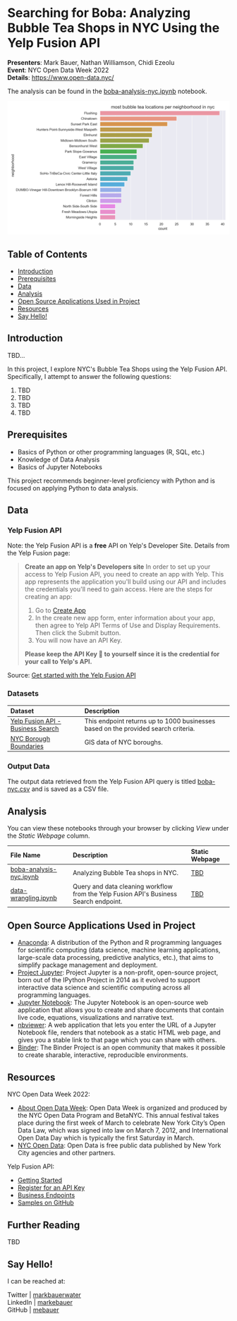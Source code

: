 # Searching for Boba: Analyzing Bubble Tea Shops in NYC Using the Yelp Fusion API

__Presenters__: Mark Bauer, Nathan Williamson, Chidi Ezeolu  
__Event__: NYC Open Data Week 2022  
__Details__: https://www.open-data.nyc/  

The analysis can be found in the [boba-analysis-nyc.ipynb](https://github.com/mebauer/boba-nyc/blob/master/teabook/boba-analysis-nyc.ipynb) notebook. 

![cover-photo](busineses-per-neighborhood.png)

## Table of Contents

* [Introduction](#Introduction)
* [Prerequisites](#Prerequisites)
* [Data](#Data)
* [Analysis](#Analysis)
* [Open Source Applications Used in Project](#Open-Source-Applications-Used-in-Project)
* [Resources](#Resources)
* [Say Hello!](#Say-Hello)

## Introduction

TBD...

In this project, I explore NYC's Bubble Tea Shops using the Yelp Fusion API. Specifically, I attempt to answer the following questions:

1. TBD
2. TBD
3. TBD  
4. TBD  

## Prerequisites

* Basics of Python or other programming languages (R, SQL, etc.)
* Knowledge of Data Analysis
* Basics of Jupyter Notebooks

This project recommends beginner-level proficiency with Python and is focused on applying Python to data analysis.

## Data

### Yelp Fusion API

Note: the Yelp Fusion API is a __free__ API on Yelp's Developer Site. Details from the Yelp Fusion page:

> __Create an app on Yelp's Developers site__
In order to set up your access to Yelp Fusion API, you need to create an app with Yelp. This app represents the application you'll build using our API and includes the credentials you'll need to gain access. Here are the steps for creating an app:  
>
> 1. Go to [Create App](https://www.yelp.com/developers/v3/manage_app)  
> 2. In the create new app form, enter information about your app, then agree to Yelp API Terms of Use and Display Requirements. Then click the Submit button.  
> 3. You will now have an API Key.  
>
> __Please keep the API Key 🔑 to yourself since it is the credential for your call to Yelp's API.__  

Source: [Get started with the Yelp Fusion API](https://www.yelp.com/developers/documentation/v3/get_started)

### Datasets

| Dataset | Description |
| :-------- | :---------- |
| [Yelp Fusion API - Business Search](https://www.yelp.com/developers/documentation/v3/business_search) | This endpoint returns up to 1000 businesses based on the provided search criteria. |
| [NYC Borough Boundaries](https://data.cityofnewyork.us/City-Government/Borough-Boundaries/tqmj-j8zm) | GIS data of NYC boroughs. |

### Output Data

The output data retrieved from the Yelp Fusion API query is titled [boba-nyc.csv](https://github.com/mebauer/boba-nyc/blob/master/boba-nyc.csv) and is saved as a CSV file.

## Analysis

You can view these notebooks through your browser by clicking *View* under the *Static Webpage* column. 

| File Name | Description | Static Webpage |
| :-------- | :---------- | :------------- |
| [boba-analysis-nyc.ipynb](https://github.com/mebauer/boba-nyc/blob/master/boba-analysis-nyc.ipynb) | Analyzing Bubble Tea shops in NYC. | [TBD](TBD) |
| [data-wrangling.ipynb](https://github.com/mebauer/boba-nyc/blob/master/data-wrangling.ipynb) | Query and data cleaning workflow from the Yelp Fusion API's Business Search endpoint. | [TBD](TBD) |

## Open Source Applications Used in Project

- [Anaconda](https://www.anaconda.com/): A distribution of the Python and R programming languages for scientific computing (data science, machine learning applications, large-scale data processing, predictive analytics, etc.), that aims to simplify package management and deployment.  
- [Project Jupyter](https://jupyter.org/index.html): Project Jupyter is a non-profit, open-source project, born out of the IPython Project in 2014 as it evolved to support interactive data science and scientific computing across all programming languages.  
- [Jupyter Notebook](https://jupyter.org/try): The Jupyter Notebook is an open-source web application that allows you to create and share documents that contain live code, equations, visualizations and narrative text.  
- [nbviewer](https://nbviewer.jupyter.org/): A web application that lets you enter the URL of a Jupyter Notebook file, renders that notebook as a static HTML web page, and gives you a stable link to that page which you can share with others.  
- [Binder](https://mybinder.org/): The Binder Project is an open community that makes it possible to create sharable, interactive, reproducible environments.

## Resources

NYC Open Data Week 2022:
- [About Open Data Week](https://2022.open-data.nyc/about/?_ga=2.50656297.1098322179.1641752075-1851954477.1641607907&_gl=1*1b9ycty*_ga*MTg1MTk1NDQ3Ny4xNjQxNjA3OTA3*_ga_7GQYNB09QV*MTY0MTc1NDU4My40LjAuMTY0MTc1NDU4My4w): Open Data Week is organized and produced by the NYC Open Data Program and BetaNYC. This annual festival  takes place during the first week of March to celebrate New York City’s Open Data Law, which was signed into law on March 7, 2012, and International Open Data Day which is typically the first Saturday in March.   
- [NYC Open Data](https://opendata.cityofnewyork.us/): Open Data is free public data published by New York City agencies and other partners. 

Yelp Fusion API:  
- [Getting Started](https://www.yelp.com/developers/documentation/v3/get_started)  
- [Register for an API Key](https://www.yelp.com/developers/documentation/v3/authentication) 
- [Business Endpoints](https://www.yelp.com/developers/documentation/v3/business)  
- [Samples on GitHub](https://github.com/Yelp/yelp-fusion)

## Further Reading

TBD


## Say Hello!   

I can be reached at:  

Twitter | [markbauerwater](https://twitter.com/markbauerwater)  
LinkedIn | [markebauer](https://www.linkedin.com/in/markebauer/)  
GitHub | [mebauer](https://github.com/mebauer)
